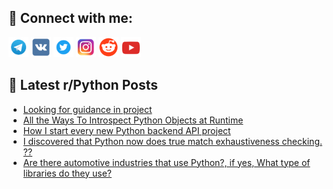 ## 🔎 Connect with me:
[<img src="https://github.com/bullbesh/bullbesh/blob/main/images/Telegram.png" width="32" height="32" />](https://t.me/bullbesh)
[<img src="https://github.com/bullbesh/bullbesh/blob/main/images/VK.png" width="32" height="32" />](https://vk.com/bullbesh)
[<img src="https://github.com/bullbesh/bullbesh/blob/main/images/Twitter.png" width="32" height="32" />](https://twitter.com/bullbesh1)
[<img src="https://github.com/bullbesh/bullbesh/blob/main/images/Instagram.png" width="32" height="32" />](https://www.instagram.com/bullbesh)
[<img src="https://github.com/bullbesh/bullbesh/blob/main/images/Reddit.png" width="32" height="32" />](https://www.reddit.com/user/bullbesh)
[<img src="https://github.com/bullbesh/bullbesh/blob/main/images/YouTube.png" width="32" height="32" />](https://www.youtube.com/channel/UCtfjRs6uzgq5mfm8S06WTcg)

## 📕 Latest r/Python Posts
<!-- BLOG-POST-LIST:START -->
- [Looking for guidance in project](https://www.reddit.com/r/Python/comments/xv98hk/looking_for_guidance_in_project/)
- [All the Ways To Introspect Python Objects at Runtime](https://www.reddit.com/r/Python/comments/xv83zo/all_the_ways_to_introspect_python_objects_at/)
- [How I start every new Python backend API project](https://www.reddit.com/r/Python/comments/xv7k6p/how_i_start_every_new_python_backend_api_project/)
- [I discovered that Python now does true match exhaustiveness checking. ??](https://www.reddit.com/r/Python/comments/xv4k0j/i_discovered_that_python_now_does_true_match/)
- [Are there automotive industries that use Python?, if yes, What type of libraries do they use?](https://www.reddit.com/r/Python/comments/xv4ep2/are_there_automotive_industries_that_use_python/)
<!-- BLOG-POST-LIST:END -->
